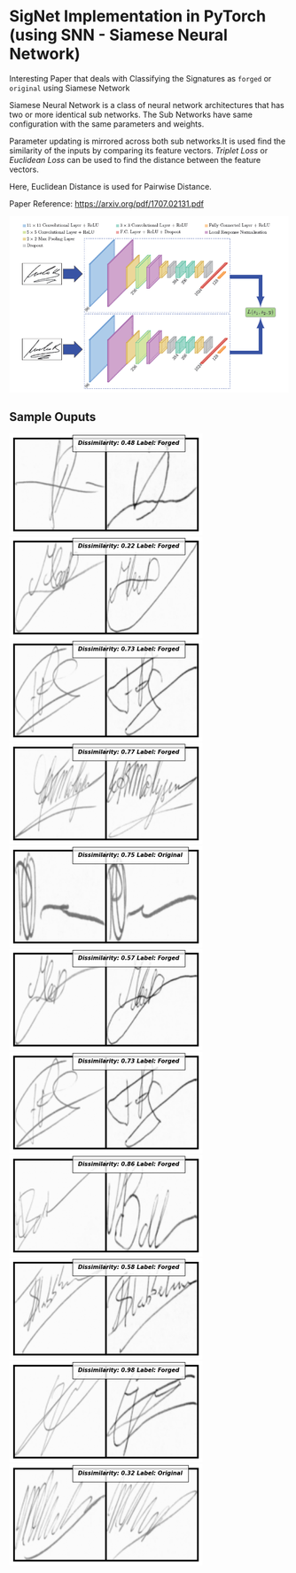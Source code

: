 # SigNet Implementation in PyTorch (using SNN - Siamese Neural Network)
Interesting Paper that deals with Classifying the Signatures as `forged` or `original` using Siamese Network

Siamese Neural Network is a class of neural network architectures that has two or more identical sub networks. The Sub Networks have same configuration with the same parameters and weights.

Parameter updating is mirrored across both sub networks.It is used find the similarity of the inputs by comparing its feature vectors.
*Triplet Loss* or *Euclidean Loss* can be used to find the distance between the feature vectors.

Here, Euclidean Distance is used for Pairwise Distance.

Paper Reference: https://arxiv.org/pdf/1707.02131.pdf

![Structure](outputs/net_sign.png)

## Sample Ouputs
![img](outputs/img1.png)
![img](outputs/img2.png)
![img](outputs/img3.png)
![img](outputs/img4.png)
![img](outputs/img5.png)
![img](outputs/img6.png)
![img](outputs/img7.png)
![img](outputs/img8.png)
![img](outputs/img9.png)
![img](outputs/img10.png)
![img](outputs/img11.png)

